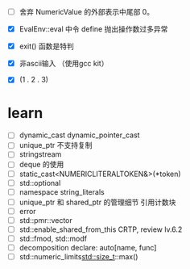 
- [ ] 舍弃 NumericValue 的外部表示中尾部 0。
- [x] EvalEnv::eval 中令 define 抛出操作数过多异常
- [x] exit() 函数是特判
- [x] 非ascii输入 （使用gcc kit）
- [x] (1 . 2 . 3)


# learn

- [ ] dynamic_cast dynamic_pointer_cast
- [ ] unique_ptr 不支持复制
- [ ] stringstream
- [ ] deque 的使用
- [ ] static_cast<NUMERICLITERALTOKEN&>(*token)
- [ ] std::optional
- [ ] namespace string_literals
- [ ] unique_ptr 和 shared_ptr 的管理细节 引用计数块
- [ ] error
- [ ] std::pmr::vector
- [ ] std::enable_shared_from_this  CRTP, review lv.6.2
- [ ] std::fmod, std::modf
- [ ] decomposition declare: auto[name, func]
- [ ] std::numeric_limits<std::size_t>::max()
